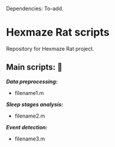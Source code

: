 Dependencies: To-add. 


# Hexmaze Rat scripts
Repository for Hexmaze Rat project. 

## Main scripts: :file_folder: 

_**Data preprocessing:**_ 

  * filename1.m

_**Sleep stages analysis:**_ 
  
  * filename2.m  
 
_**Event detection:**_ 
  
  * filename3.m 

 
